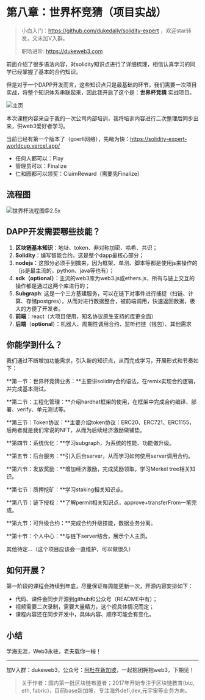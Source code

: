 # 第八章：世界杯竞猜（项目实战）

> 小白入门：https://github.com/dukedaily/solidity-expert ，欢迎star转发，文末加V入群。
>
> 职场进阶: https://dukeweb3.com



前面介绍了很多语法内容，对solidity知识点进行了详细梳理，相信认真学习的同学已经掌握了基本的合约知识。

但是对于一个DAPP开发而言，这些知识点只是最基础的环节，我们需要一次项目实战，将整个知识体系串联起来，因此我开启了这个是：**世界杯竞猜** 实战项目。

![主页](assets/主页.png)

本次课程内容来自于我的一次公司内部培训，我将培训内容进行二次整理后同步出来，供web3爱好者学习。

当前已经有第一个版本了（goerli网络），先睹为快：https://solidity-expert-worldcup.vercel.app/

- 任何人都可以：Play
- 管理员可以：Finalize
- 仁和园都可以领奖：ClaimReward（需要先Finalize）



## 流程图

![世界杯流程图@2.5x](https://duke-typora.s3.amazonaws.com/ipic/2023-09-24-004517.png)



## DAPP开发需要哪些技能？

1. **区块链基本知识**：地址、token、非对称加密、哈希、共识；
2. **Solidity**：编写智能合约，这是整个dapp最核心部分；
3. **nodejs**：这部分必须手到擒来，因为框架、单测、脚本等都是使用js来操作的（js是最主流的，python、java等也有）；
4. **sdk（optional）**：主流的web3库为web3.js或ethers.js，所有与链上交互的操作都是通过这两个库进行的；
5. **Subgraph**: 这是一个三方基建服务，可以在链下对事件进行捕捉（扫链、计算、存储postgres），从而对进行数据整合，被前端调用，快速返回数据，极大的方便了开发者。
6. **前端**：react（大项目使用，知名协议原生支持的库更全面）
7. **后端**（**optional**）：机器人、周期性调用合约、监听扫链（钱包）、其他需求



## 你能学到什么？

我们通过不断增加功能需求，引入新的知识点，从而完成学习，开展形式和节奏如下：

**第一节：世界杯竞猜业务：**主要讲solidity合约语法，在remix实现合约逻辑，并完成基本测试。

**第二节：工程化管理：**介绍hardhat框架的使用，在框架中完成合约编译、部署、verify、单元测试等。

**第三节：Token协议：**主要介绍token协议：ERC20、ERC721、ERC1155，后两者就是我们常说的NFT，从而为后续经济激励做铺垫。

**第四节：系统优化：**学习subgraph，为系统的性能、功能做升级。

**第五节：后台服务：**引入后台server，从而学习如何使用server调用合约。

**第六节：发放奖励：**增加经济激励，完成奖励领取，学习Merkel tree相关知识。

**第七节：质押挖矿：**学习staking相关知识点。

**第八节：链下授权：**了解permit相关知识点，approve+transferFrom一笔完成。

**第九节：可升级合约：**完成合约升级技能，数据业务分离。

**第十节：个人中心：**与链下server结合，展示个人主页。

其他待定...（这个项目应该会一直维护，可以做很久）



## 如何开展？

第一阶段的课程会持续到年底，尽量保证每周能更新一次，开源内容安排如下：

- 代码、课件会同步开源到github和公众号（README中有）；
- 视频需要二次录制，需要大量精力，这个视具体情况而定；
- 课程内容还在同步开发中，具体内容、顺序可能会有变化。



## 小结

学海无涯，Web3永驻，老夫载你一程！



---

加V入群：dukeweb3，公众号：[阿杜在新加坡](https://mp.weixin.qq.com/s/kjBUa2JHCbOI_2UKmZxjJQ)，一起抱团拥抱web3，下期见！



> 关于作者：国内第一批区块链布道者；2017年开始专注于区块链教育(btc, eth, fabric)，目前base新加坡，专注海外defi,dex,元宇宙等业务方向。

